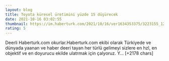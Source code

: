```yaml
--- 
layout: blog
title: Toyota küresel üretimini yüzde 15 düşürecek
date: 2021-10-16 03:02:55
thumbnail: https://im.haberturk.com/2021/10/16/ver1634353375/3223155_1200x627.jpg
rating: 5
---
```

Deerli Haberturk.com okurlar.Haberturk.com ekibi olarak Türkiyede ve dünyada yaanan ve haber deeri tayan her türlü gelimeyi sizlere en hzl, en objektif ve en doyurucu ekilde ulatrmak için çalyoruz. Y… [+2178 chars]